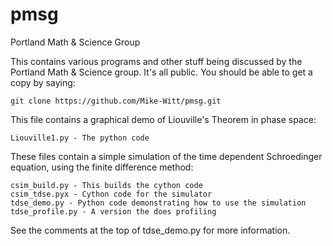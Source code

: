 pmsg
====

Portland Math &amp; Science Group

This contains various programs and other stuff being discussed by the
Portland Math & Science group. It's all public. You should be able to get
a copy by saying:

	git clone https://github.com/Mike-Witt/pmsg.git

This file contains a graphical demo of Liouville's Theorem in phase space:

    Liouville1.py - The python code

These files contain a simple simulation of the time dependent Schroedinger
equation, using the finite difference method:

    csim_build.py - This builds the cython code
    csim_tdse.pyx - Cython code for the simulator
    tdse_demo.py - Python code demonstrating how to use the simulation
    tdse_profile.py - A version the does profiling

See the comments at the top of tdse_demo.py for more information.

